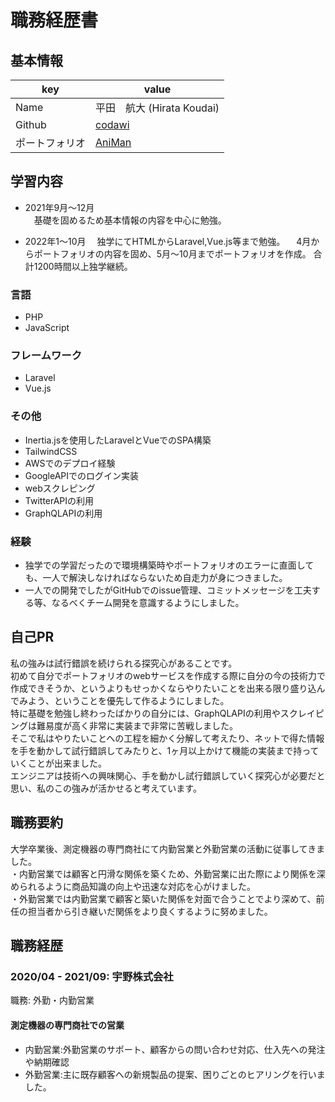 # 職務経歴書

## 基本情報

|key|value|
|---|-----|
|Name|平田　航大 (Hirata Koudai)|
|Github|[codawi](https://github.com/codawi)|
|ポートフォリオ|[AniMan](https://animan-am.com)|

## 学習内容
- 2021年9月～12月  
　基礎を固めるため基本情報の内容を中心に勉強。  
 
- 2022年1～10月
　独学にてHTMLからLaravel,Vue.js等まで勉強。
　4月からポートフォリオの内容を固め、5月～10月までポートフォリオを作成。
  合計1200時間以上独学継続。

### 言語

- PHP
- JavaScript

### フレームワーク

- Laravel
- Vue.js

### その他

- Inertia.jsを使用したLaravelとVueでのSPA構築
- TailwindCSS
- AWSでのデプロイ経験
- GoogleAPIでのログイン実装
- webスクレピング
- TwitterAPIの利用
- GraphQLAPIの利用

### 経験
- 独学での学習だったので環境構築時やポートフォリオのエラーに直面しても、一人で解決しなければならないため自走力が身につきました。  
- 一人での開発でしたがGitHubでのissue管理、コミットメッセージを工夫する等、なるべくチーム開発を意識するようにしました。

## 自己PR
私の強みは試行錯誤を続けられる探究心があることです。  
初めて自分でポートフォリオのwebサービスを作成する際に自分の今の技術力で作成できそうか、というよりもせっかくならやりたいことを出来る限り盛り込んでみよう、ということを優先して作るようにしました。  
特に基礎を勉強し終わったばかりの自分には、GraphQLAPIの利用やスクレイピングは難易度が高く非常に実装まで非常に苦戦しました。  
そこで私はやりたいことへの工程を細かく分解して考えたり、ネットで得た情報を手を動かして試行錯誤してみたりと、1ヶ月以上かけて機能の実装まで持っていくことが出来ました。  
エンジニアは技術への興味関心、手を動かし試行錯誤していく探究心が必要だと思い、私のこの強みが活かせると考えています。

## 職務要約

大学卒業後、測定機器の専門商社にて内勤営業と外勤営業の活動に従事してきました。  
・内勤営業では顧客と円滑な関係を築くため、外勤営業に出た際により関係を深められるように商品知識の向上や迅速な対応を心がけました。  
・外勤営業では内勤営業で顧客と築いた関係を対面で合うことでより深めて、前任の担当者から引き継いだ関係をより良くするように努めました。

## 職務経歴

### 2020/04 - 2021/09: 宇野株式会社

職務: 外勤・内勤営業

#### 測定機器の専門商社での営業

- 内勤営業:外勤営業のサポート、顧客からの問い合わせ対応、仕入先への発注や納期確認  
- 外勤営業:主に既存顧客への新規製品の提案、困りごとのヒアリングを行いました。
